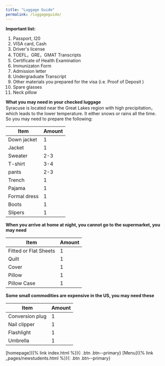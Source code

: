 ```yaml
---
title: "Luggage Guide"
permalink: /luggageguide/
---
```


**Important list:**  
1. Passport, I20  
2. VISA card, Cash  
3. Driver's license  
4. TOEFL，GRE，GMAT Transcripts  
5. Certificate of Health Examination  
6. Immunizaton Form  
7. Admission letter  
8. Undergraduate Transcript    
9.  Other materials you prepared for the visa (i.e. Proof of Deposit )  
10. Spare glasses    
11. Neck pillow    
  

**What you may need in your checked luggage**  
Syracuse is located near the Great Lakes region with high precipitation，which leads to the lower temperature. It either snows or rains all the time. So you may need to prepare the following:    
  


Item | Amount
---- | ------
Down jacket | 1 
Jacket | 1  
Sweater |  2-3
T-shirt | 3-4  
pants | 2-3  
Trench | 1    
Pajama | 1  
Formal dress | 1  
Boots | 1
Slipers | 1    

**When you arrive at home at night, you cannot go to the supermarket, you may need**
  
Item | Amount 
---- | ------
Fitted or Flat Sheets | 1    
Quilt | 1  
Cover | 1 
Pillow | 1 
Pillow Case | 1  

**Some small commodities are expensive in the US, you may need these**  


Item | Amount
---- | ------
Conversion plug | 1  
Nail clipper | 1  
Flashlight | 1  
Umbrella | 1       
           
                
                       

[homepage]({% link index.html %}){: .btn .btn--primary}      [Menu]({% link _pages/newstudents.html %}){: .btn .btn--primary}   





